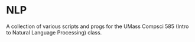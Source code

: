 NLP
===

A collection of various scripts and progs for the UMass Compsci 585 (Intro to Natural Language Processing) class.